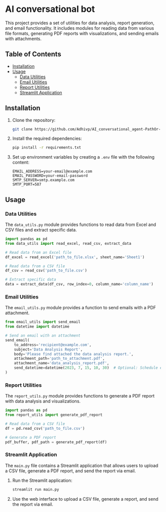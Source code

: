 # AI conversational bot

This project provides a set of utilities for data analysis, report generation, and email functionality. It includes modules for reading data from various file formats, generating PDF reports with visualizations, and sending emails with attachments.

## Table of Contents
- [Installation](#installation)
- [Usage](#usage)
  - [Data Utilities](#data-utilities)
  - [Email Utilities](#email-utilities)
  - [Report Utilities](#report-utilities)
  - [Streamlit Application](#streamlit-application)
## Installation

1. Clone the repository:
    ```sh
    git clone https://github.com/Adhivp/AI_conversational_agent-PathOr-Platforms-task-.git
    ```

2. Install the required dependencies:
    ```sh
    pip install -r requirements.txt
    ```

3. Set up environment variables by creating a `.env` file with the following content:
    ```env
    EMAIL_ADDRESS=your-email@example.com
    EMAIL_PASSWORD=your-email-password
    SMTP_SERVER=smtp.example.com
    SMTP_PORT=587
    ```

## Usage

### Data Utilities

The `data_utils.py` module provides functions to read data from Excel and CSV files and extract specific data.

```python
import pandas as pd
from data_utils import read_excel, read_csv, extract_data

# Read data from an Excel file
df_excel = read_excel('path_to_file.xlsx', sheet_name='Sheet1')

# Read data from a CSV file
df_csv = read_csv('path_to_file.csv')

# Extract specific data
data = extract_data(df_csv, row_index=0, column_name='column_name')
```

### Email Utilities

The `email_utils.py` module provides a function to send emails with a PDF attachment. 

```python
from email_utils import send_email
from datetime import datetime

# Send an email with an attachment
send_email(
    to_address='recipient@example.com',
    subject='Data Analysis Report',
    body='Please find attached the data analysis report.',
    attachment_path='path_to_attachment.pdf',
    attachment_name='data_analysis_report.pdf',
    send_datetime=datetime(2023, 7, 15, 10, 30)  # Optional: Schedule email for future
)
```

### Report Utilities

The `report_utils.py` module provides functions to generate a PDF report with data analysis and visualizations.

```python
import pandas as pd
from report_utils import generate_pdf_report

# Read data from a CSV file
df = pd.read_csv('path_to_file.csv')

# Generate a PDF report
pdf_buffer, pdf_path = generate_pdf_report(df)
```

### Streamlit Application

The `main.py` file contains a Streamlit application that allows users to upload a CSV file, generate a PDF report, and send the report via email.

1. Run the Streamlit application:
    ```sh
    streamlit run main.py
    ```

2. Use the web interface to upload a CSV file, generate a report, and send the report via email.